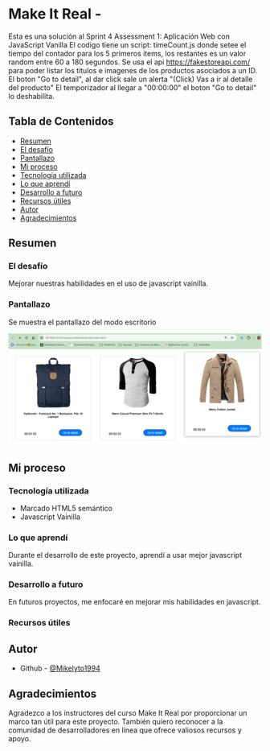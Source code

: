 # Make It Real -

Esta es una solución al Sprint 4 Assessment 1: Aplicación Web con JavaScript Vanilla
El codigo tiene un script: timeCount.js donde setee el tiempo del contador para los 5 primeros items, los restantes es un valor random entre 60 a 180 segundos.
Se usa el api https://fakestoreapi.com/ para poder listar los titulos e imagenes de los productos asociados a un ID.
El boton "Go to detail", al dar click sale un alerta "(Click) Vas a ir al detalle del producto"
El temporizador al llegar a "00:00:00" el boton "Go to detail" lo deshabilita.

## Tabla de Contenidos

- [Resumen](#resumen)
- [El desafío](#el-desafío)
- [Pantallazo](#pantallazo)
- [Mi proceso](#mi-proceso)
- [Tecnología utilizada](#tecnología-utilizada)
- [Lo que aprendí](#lo-que-aprendí)
- [Desarrollo a futuro](#desarrollo-a-futuro)
- [Recursos útiles](#recursos-útiles)
- [Autor](#autor)
- [Agradecimientos](#agradecimientos)

## Resumen

### El desafío

Mejorar nuestras habilidades en el uso de javascript vainilla.

### Pantallazo

Se muestra el pantallazo del modo escritorio

![alt text](image.png)

## Mi proceso

### Tecnología utilizada

- Marcado HTML5 semántico
- Javascript Vainilla

### Lo que aprendí

Durante el desarrollo de este proyecto, aprendí a usar mejor javascript vainilla.

### Desarrollo a futuro

En futuros proyectos, me enfocaré en mejorar mis habilidades en javascript.

### Recursos útiles

## Autor

- Github - [@Mikelyto1994](https://github.com/Mikelyto1994)

## Agradecimientos

Agradezco a los instructores del curso Make It Real por proporcionar un marco tan útil para este proyecto. También quiero reconocer a la comunidad de desarrolladores en línea que ofrece valiosos recursos y apoyo.
